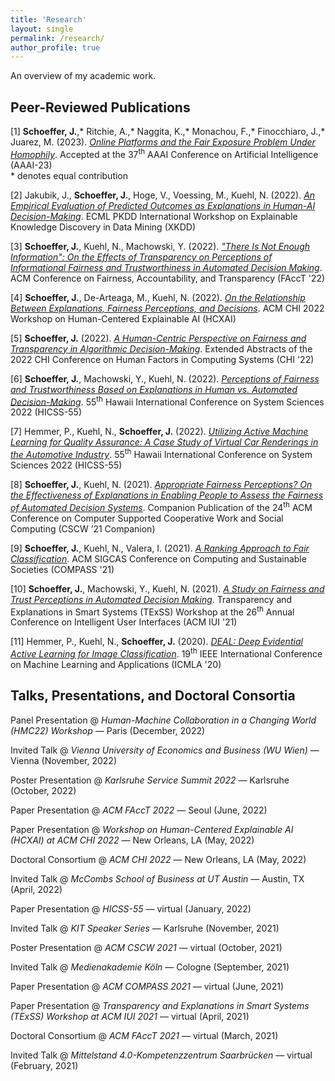 ```yaml
---
title: 'Research'
layout: single
permalink: /research/
author_profile: true
---
```


An overview of my academic work.

## Peer-Reviewed Publications
\[1\] **Schoeffer, J.**,\* Ritchie, A.,\* Naggita, K.,\* Monachou, F.,\* Finocchiaro, J.,\* Juarez, M. (2023). [*Online Platforms and the Fair Exposure Problem Under Homophily*](https://arxiv.org/pdf/2202.09727.pdf). Accepted at the 37<sup>th</sup> AAAI Conference on Artificial Intelligence (AAAI-23)\
\* denotes equal contribution

\[2\] Jakubik, J., **Schoeffer, J.**, Hoge, V., Voessing, M., Kuehl, N. (2022). [*An Empirical Evaluation of Predicted Outcomes as Explanations in Human-AI Decision-Making*](https://arxiv.org/pdf/2208.04181.pdf). ECML PKDD International Workshop on Explainable Knowledge Discovery in Data Mining (XKDD)

\[3\] **Schoeffer, J.**, Kuehl, N., Machowski, Y. (2022). [*"There Is Not Enough Information": On the Effects of Transparency on Perceptions of Informational Fairness and Trustworthiness in Automated Decision Making*](https://arxiv.org/pdf/2205.05758.pdf). ACM Conference on Fairness, Accountability, and Transparency (FAccT '22)

\[4\] **Schoeffer, J.**, De-Arteaga, M., Kuehl, N. (2022). [*On the Relationship Between Explanations, Fairness Perceptions, and Decisions*](https://arxiv.org/pdf/2204.13156.pdf). ACM CHI 2022 Workshop on Human-Centered Explainable AI (HCXAI)

\[5\] **Schoeffer, J.** (2022). [*A Human-Centric Perspective on Fairness and Transparency in Algorithmic Decision-Making*](https://arxiv.org/pdf/2205.00033.pdf). Extended Abstracts of the 2022 CHI Conference on Human Factors in Computing Systems (CHI '22)

\[6\] **Schoeffer, J.**, Machowski, Y., Kuehl, N. (2022). [*Perceptions of Fairness and Trustworthiness Based on Explanations in Human vs. Automated Decision-Making*](https://arxiv.org/pdf/2109.05792.pdf). 55<sup>th</sup> Hawaii International Conference on System Sciences 2022 (HICSS-55)

\[7\] Hemmer, P., Kuehl, N., **Schoeffer, J.** (2022). [*Utilizing Active Machine Learning for Quality Assurance: A Case Study of Virtual Car Renderings in the Automotive Industry*](https://arxiv.org/pdf/2110.09023.pdf). 55<sup>th</sup> Hawaii International Conference on System Sciences 2022 (HICSS-55)

\[8\] **Schoeffer, J.**, Kuehl, N. (2021). [*Appropriate Fairness Perceptions? On the Effectiveness of Explanations in Enabling People to Assess the Fairness of Automated Decision Systems*](https://arxiv.org/pdf/2108.06500.pdf). Companion Publication of the 24<sup>th</sup> ACM Conference on Computer Supported Cooperative Work and Social Computing (CSCW ’21 Companion)

\[9\] **Schoeffer, J.**, Kuehl, N., Valera, I. (2021). [*A Ranking Approach to Fair Classification*](https://arxiv.org/pdf/2102.04565.pdf). ACM SIGCAS Conference on Computing and Sustainable Societies (COMPASS '21)

\[10\] **Schoeffer, J.**, Machowski, Y., Kuehl, N. (2021). [*A Study on Fairness and Trust Perceptions in Automated Decision Making*](https://arxiv.org/pdf/2103.04757.pdf). Transparency and Explanations in Smart Systems (TExSS) Workshop at the 26<sup>th</sup> Annual Conference on Intelligent User Interfaces (ACM IUI '21)

\[11\] Hemmer, P., Kuehl, N., **Schoeffer, J.** (2020). [*DEAL: Deep Evidential Active Learning for Image Classification*](https://arxiv.org/pdf/2007.11344.pdf). 19<sup>th</sup> IEEE International Conference on Machine Learning and Applications (ICMLA '20)

## Talks, Presentations, and Doctoral Consortia

Panel Presentation @ *Human-Machine Collaboration in a Changing World (HMC22) Workshop* — Paris (December, 2022)

Invited Talk @ *Vienna University of Economics and Business (WU Wien)* — Vienna (November, 2022)

Poster Presentation @ *Karlsruhe Service Summit 2022* — Karlsruhe (October, 2022)

Paper Presentation @ *ACM FAccT 2022* — Seoul (June, 2022)

Paper Presentation @ *Workshop on Human-Centered Explainable AI (HCXAI) at ACM CHI 2022* — New Orleans, LA (May, 2022)

Doctoral Consortium @ *ACM CHI 2022* — New Orleans, LA (May, 2022)

Invited Talk @ *McCombs School of Business at UT Austin* — Austin, TX (April, 2022)

Paper Presentation @ *HICSS-55* — virtual (January, 2022)

Invited Talk @ *KIT Speaker Series* — Karlsruhe (November, 2021)

Poster Presentation @ *ACM CSCW 2021* — virtual (October, 2021)

Invited Talk @ *Medienakademie Köln* — Cologne (September, 2021)

Paper Presentation @ *ACM COMPASS 2021* — virtual (June, 2021)

Paper Presentation @ *Transparency and Explanations in Smart Systems (TExSS) Workshop at ACM IUI 2021* — virtual (April, 2021)

Doctoral Consortium @ *ACM FAccT 2021* — virtual (March, 2021)

Invited Talk @ *Mittelstand 4.0-Kompetenzzentrum Saarbrücken* — virtual (February, 2021)



